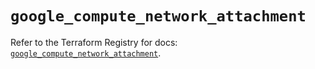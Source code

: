 # `google_compute_network_attachment`

Refer to the Terraform Registry for docs: [`google_compute_network_attachment`](https://registry.terraform.io/providers/hashicorp/google/6.41.0/docs/resources/compute_network_attachment).

